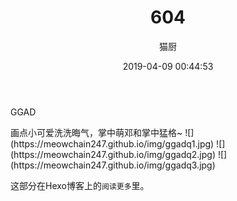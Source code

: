 ﻿---
layout: post
title: 604
date: 2019-04-09 00:44:53
updated: 2019-04-09 00:44:53
comments: true
categories: [Photo]
tags: [ggad, 格邓, 神奇动物在哪里]
author: "猫厨"
description: ""
toc: true
---

<p>GGAD</p> 
画点小可爱洗洗晦气，掌中萌邓和掌中猛格~
![](https://meowchain247.github.io/img/ggadq1.jpg)
![](https://meowchain247.github.io/img/ggadq2.jpg)
![](https://meowchain247.github.io/img/ggadq3.jpg)


<!-- more -->  

这部分在Hexo博客上的`阅读更多`里。